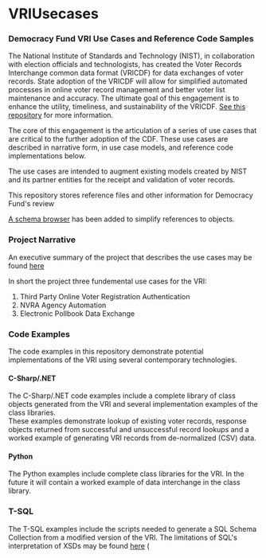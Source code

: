 # VRIUsecases

### Democracy Fund VRI Use Cases and Reference Code Samples

The National Institute of Standards and Technology (NIST), in collaboration with election officials and technologists, has created the Voter Records Interchange common data format (VRICDF) for data exchanges of voter records. State adoption of the VRICDF will allow for simplified automated processes in online voter record management and better voter list maintenance and accuracy. The ultimate goal of this engagement is to enhance the utility, timeliness, and sustainability of the VRICDF. [See this repository](https://github.com/usnistgov/VoterRecordsInterchange) for more information.

The core of this engagement is the articulation of a series of use cases that are critical to the further adoption of the CDF.  These use cases are described in narrative form, in use case models, and reference code implementations below.  

The use cases are intended to augment existing models created by NIST and its partner entities for the receipt and validation of voter records.  

This repository stores reference files and other information for Democracy Fund's review

[A schema browser](https://rawgit.com/pstenbjorn/VRIUsecases/master/vri.xsd.html) has been added to simplify references to objects.

### Project Narrative

An executive summary of the project that describes the use cases may be found [here](https://docs.google.com/document/d/1PNgzhddQpsRgWFy03Kp80-qUHyApJB4dL6zjqUZAgzc/edit?usp=sharing)

In short the project three fundemental use cases for the VRI:

1. Third Party Online Voter Registration Authentication
2. NVRA Agency Automation
3. Electronic Pollbook Data Exchange

### Code Examples

The code examples in this repository demonstrate potential implementations of the VRI using several contemporary technologies.

#### C-Sharp/.NET

The C-Sharp/.NET code examples include a complete library of class objects generated from the VRI and several implementation examples of the class libraries.  
These examples demonstrate lookup of existing voter records, response objects returned from successful and unsuccessful record lookups and a worked example of generating VRI records from de-normalized (CSV) data.

#### Python

The Python examples include complete class libraries for the VRI.  In the future it will contain a worked example of data interchange in the class library.

### T-SQL

The T-SQL examples include the scripts needed to generate a SQL Schema Collection from a modified version of the VRI.  The limitations of SQL's interpretation of XSDs may be found [here](https://docs.microsoft.com/en-us/sql/relational-databases/xml/requirements-and-limitations-for-xml-schema-collections-on-the-server?view=sql-server-2017)
(

